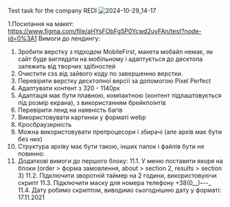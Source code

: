
Test task for the company REDI
![2024-10-29_14-17](https://github.com/user-attachments/assets/759a173b-6845-4864-bc80-f7cfcafed8ac)

1.Посилання на макет:
https://www.figma.com/file/aHYsFObFg5P0Ycwd2uyFAn/test?node-id=0%3A1
Вимоги до лендингу:
1. Зробити верстку з підходом MobileFirst, макета мобайл немає, як
сайт буде виглядати на мобільному і адаптується до десктопа
залежить від творчих здібностей
2. Очистити css від зайвого коду по завершенню верстки.
3. Перевірити верстку десктопної версії за допомогою Pixel Perfect
4. Адаптувати контент з 320 - 1140px
5. Адаптація має бути плавною, компактною (контент підлаштовується
під розмір екрана), з використанням брейкпоінтів
6. Перевірити ленд на наявність багів
7. Використовувати картинки у форматі webp
8. Кросбраузерність
9. Можна використовувати препроцесори і збирачі (але архів має бути
без них)
10. Структура архіву має бути такою, інших папок і файлів бути не
повинно:
11. Додаткові вимоги до першого блоку:
11.1. У меню поставити якоря на блоки (order > форма замовлення,
about > section 2, results > section 3)
11.2. Підключити зворотній таймер на 2 години, використовуючи
скрипт
11.3. Підключити маску для номера телефону +38(0__)___-__-__-__
11.4. Дату робимо скриптом, виводимо сьогоднішню дату у
форматі: 17.11.2021
